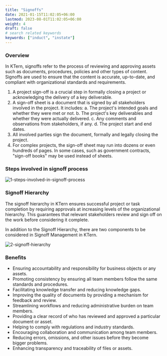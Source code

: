 ```yaml
---
title: "Signoffs"
date: 2021-01-15T11:02:05+06:00
lastmod: 2023-08-01T11:02:05+06:00
weight: 4
draft: false
# search related keywords
keywords: ["induct", "instate"]
---
```


### Overview

In KTern, signoffs refer to the process of reviewing and approving assets such as documents, procedures, policies and other types of content. Signoffs are used to ensure that the content is accurate, up-to-date, and compliant with organizational standards and requirements. 

1.	A project sign-off is a crucial step in formally closing a project or acknowledging the delivery of a key deliverable. 
2. A sign-off sheet is a document that is signed by all stakeholders involved in the project. It includes: 
   a. The project's intended goals and whether they were met or not. 
   b. The project's key deliverables and whether they were actually delivered. 
   c. Any comments and observations from stakeholders, if any. 
   d. The project start and end dates.
3. All involved parties sign the document, formally and legally closing the project.
4.	For complex projects, the sign-off sheet may run into dozens or even hundreds of pages. In some cases, such as government contracts, "sign-off books" may be used instead of sheets.

### Steps involved in signoff process

![1-steps-involved-in-signoff-process](https://storage.googleapis.com/ktern-public-files/product-documentation/Signoffs/1-steps-involved-in-signoff-process.png)

### Signoff Hierarchy

The signoff hierarchy in KTern ensures successful project or task completion by requiring approvals at increasing levels of the organizational hierarchy. This guarantees that relevant stakeholders review and sign off on the work before considering it complete.

In addition to the Signoff Hierarchy, there are two components to be considered in Signoff Management in KTern.

![2-signoff-hierarchy](https://storage.googleapis.com/ktern-public-files/product-documentation/Signoffs/2-signoff-hierarchy.png)

### Benefits
<ul>
   <li>
      Ensuring accountability and responsibility for business objects or any assets.
   </li>
   <li>
      Promoting consistency by ensuring all team members follow the same standards and procedures.
   </li>
   <li>   
      Facilitating knowledge transfer and reducing knowledge gaps.
   </li>
   <li>
      Improving the quality of documents by providing a mechanism for feedback and review.
   </li>
   <li>
      Streamlining workflows and reducing administrative burden on team members.
   </li>
   <li>   
      Providing a clear record of who has reviewed and approved a particular document or asset.
   </li>
   <li>
      Helping to comply with regulations and industry standards.
   </li>
   <li>
      Encouraging collaboration and communication among team members.
   </li>
   <li>
      Reducing errors, omissions, and other issues before they become bigger problems.
   </li>
   <li>
      Enhancing transparency and traceability of files or assets. 
   </li>
</ul>
